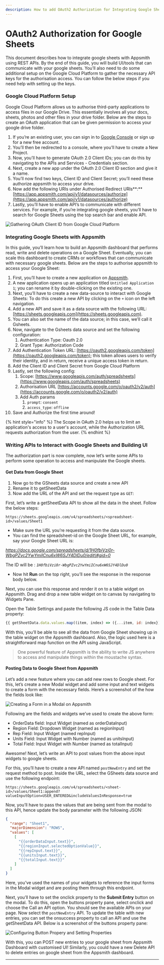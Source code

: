 ```yaml
---
description: How to add OAuth2 Authorization for Integrating Google Sheets into Appsmith
---
```


# OAuth2 Authorization for Google Sheets

This document describes how to integrate google sheets with Appsmith using REST APIs. By the end of this guide, you will build UI/tools that can communicate with your google sheets. You’ll also need to do some additional setup on the Google Cloud Platform to gather the necessary API keys for the authorisation access. You can follow the below steps if you need help with setting up the keys.

### **Google Cloud Platform Setup**

Google Cloud Platform allows us to authorise third-party applications to access files in our Google Drive. This essentially involves all your docs, sheets, photos and other files in your drive folder. Below are the steps to create an OAuth application that can be given permission to access your google drive folder. 

1. If you’re an existing user, you can sign in to [Google Console](https://cloud.google.com/) or sign up for a new free account. 
2. You’ll then be redirected to a console, where you’ll have to create a New Project.
3. Now, you’ll have to generate OAuth 2.0 Client IDs; you can do this by navigating to the APIs and Services - Credentials section. 
4. Next, create a new app under the OAuth 2.0 Client ID section and give it a name.
5. You’ll now find two keys, Client ID and Client Secret; you’ll need these authorize appsmith to access your drive.
6. Now add the following  URIs under Authorised Redirect URIs**:** [https://app.appsmith.com/api/v1/datasources/authorize](https://app.appsmith.com/api/v1/datasources/authorize)
7. Lastly, you’ll have to enable API’s to communicate with different services. For example, if you’re integrating google sheets, you’ll have to search for Google Sheets using the top search bar and enable API.

![Gathering OAuth Client ID from Google Cloud Platform](../.gitbook/assets/image%20%289%29.png)

### **Integrating Google Sheets with Appsmith**

In this guide, you’ll learn how to build an Appsmith dashboard that performs read, write and delete operations on a Google Sheet. Eventually, you can scale this dashboard to create CRMs or workflows that can communicate with necessary google sheets. Below are the steps to authorise appsmith to access your Google Sheet:

1. First, you’ll have to create a new application on [Appsmith](https://app.appsmith.com/applications).
2. A new application opens up an application titled `Untitled Application 1`; you can rename it by double-clicking on the existing one. 
3. Next, you’ll have to create a new data-source to interact with Google Sheets: To do this create a new API by clicking on the `+` icon on the left navigation. 
4. Add a new API and save it as a data source with the following URL: [https://sheets.googleapis.com](https://sheets.googleapis.com).
5. You can also set the name of the data source; in this case, we’ll call it Gsheets.
6. Now, navigate to the Gsheets data source and set the following configuration:
   1. Authentication Type: Oauth 2.0
   2. Grant Type: Authorization Code
7. Add Authentication Token URL: [https://oauth2.googleapis.com/token](https://oauth2.googleapis.com/token); this token allows users to verify their identity, and in return, receive a unique access token in return. 
8. Add the Client ID and Client Secret from Google Cloud Platform
9. Lastly, set the following config:
   1. Scope: [https://www.googleapis.com/auth/spreadsheets](https://www.googleapis.com/auth/spreadsheets)
   2. Authorisation URL [https://accounts.google.com/o/oauth2/v2/auth](https://accounts.google.com/o/oauth2/v2/auth)
   3. Add Auth params 
      1. `prompt`: `consent`
      2. `access_type`: `offline`
10. Save and Authorize the first time around!

{% hint style="info" %}
The Scope in OAuth 2.0 helps us to limit an application's access to a user's account, while the Authorization URL requests authorization from the user. 
{% endhint %}

### **Writing APIs to Interact with Google Sheets and Building UI**

The authorization part is now complete, now let’s write some APIs to perform some operation to access and manipulate the Google sheets. 

#### Get Data from Google Sheet

1. Now go to the GSheets data source and create a new API
2. Rename it to getSheetData
3. Now add the URL of the API and set the request type as `GET`:

First, let’s write a getSheetData API to show all the data in the sheet. Follow the below steps:

```text
https://sheets.googleapis.com/v4/spreadsheets/<spreadsheet-id>/values/Sheet1
```

* Make sure the URL you’re requesting it from the data source. 
* You can find the spreadsheet-id on the Google Sheet URL, for example, say your Google Sheet URL is: 

_https://docs.google.com/spreadsheets/d/1H0fbiVzi0r-WbgPZvc2YwYmiICnu6xW6SJY4DlDu0/edit\#gid=0_ 

The ID will be : _`1H0fbiVzi0r-WbgPZvc2YwYmiICnu6xW6SJY4DlDu0`_

* Now hit **Run** on the top right, you’ll see the response in the response body below.

Next, you can use this response and render it on to a table widget on Appsmith. Drag and drop a new table widget on to canvas by navigating to Widgets Pane.

Open the Table Settings and paste the following JS code in the Table Data property:

```javascript
{{ getSheetData.data.values.map((item, index) => ({...item, id: index})) }}
```

With this, you’ll be able to see all the data from Google Sheet showing up in the table widget on the Appsmith dashboard. Also, the logic used here is a straightforward map function on the API using JavaScript. 

> One powerful feature of Appsmith is the ability to write JS anywhere to access and manipulate things within the moustache syntax.

#### **Posting Data to Google Sheet from Appsmith**

Let’s add a new feature where you can add new rows to Google sheet. For this, let’s create a new Modal widget and add some input and text widgets to create a form with the necessary fields. Here’s a screenshot of the how the fields look like:

![Creating a Form in a Modal on Appsmith](https://lh6.googleusercontent.com/ZpTNggfMB1w_MNz9JPEy4llmyrLZ9QvWGHlhOh2KsqdedTBVBWuPLzgUKoGRl2xrSscniWehfAlXkrjUmFrwyl-f3cMk4tydgT4L-pffs2elwegJtnuICOjrHpQ349fgq-ngt6Wx)

Following are the fields and widgets we’ve used to create the above form:

* OrderData field: Input Widget \(named as orderDataInput\)
* Region Field: Dropdown Widget \(named as regionInput\)
* Rep Field: Input Widget \(named repInput\)
* Units Field: Input Widget with Number \(named as unitsInput\)
* Total Field: Input Widget with Number \(named as totalInput\)

Awesome! Next, let’s write an API to post values from the above input widgets to google sheets.   


For this, you’ll have to create a new API named `postNewEntry` and set the request method to post. Inside the URL, select the GSheets data source and use the following endpoint:

```text
https://sheets.googleapis.com/v4/spreadsheets/<sheet-id>/values/Sheet1:append?valueInputOption=USER_ENTERED&includeValuesInResponse=true
```

Now, you’ll have to pass the values that are being sent from the modal to this API, hence update the body parameter with the following JSON:

```json
{
  "range": "Sheet1",
  "majorDimension": "ROWS",
  "values": [
    [
      "{{orderDataInput.text}}",
      "{{regionInput.selectedOptionValue}}",
      "{{repInput.text}}",
      "{{unitsInput.text}}",
      "{{totalInput.text}}"
    ]
  ]
}
```

Here, you’ve used the names of your widgets to reference the input forms in the Modal widget and are posting them through this endpoint.

Next, you’ll have to set the onclick property to the **Submit Entry** button on the modal. To do this, open the buttons property pane, select onclick and choose the Call an API option. You should see the available APIs on your page. Now select the `postNewEntry` API. To update the table with new entries, you can set the onsuccess property to call an API and use the getSheetData API. Below is a screenshot of the buttons property pane:



![Configuring Button Propery and Setting Properties](https://lh5.googleusercontent.com/DIFB_MdK0ccGrPHxE7ZihO_rUB7C1-W-8WafT3B95s6JUDsiY4ruOEL-ulkjGgaKu2cxhBXjbRlxGru8YUN6VnFGqZDJnaX5a4rdykCpsqawUXGR2_Y8nZS5GtV4pSZLqZHTErHR)

With this, you can POST new entries to your google sheet from Appsmith Dashboard with customised UI! Similarly, you could have a new Delete API to delete entries on google sheet from the Appsmith dashboard.

  
****

  


